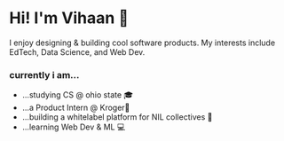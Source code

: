 # Hi! I'm Vihaan 👋
I enjoy designing & building cool software products. My interests include EdTech, Data Science, and Web Dev. 
### currently i am...
- ...studying CS @ ohio state 🎓
- ...a Product Intern @ Kroger🍓
- ...building a whitelabel platform for NIL collectives 🏈
- ...learning Web Dev & ML 💻
<!--
**vihaaaaan/vihaaaaan** is a ✨ _special_ ✨ repository because its `README.md` (this file) appears on your GitHub profile.

Here are some ideas to get you started:

- 🔭 I’m currently working on ...
- 🌱 I’m currently learning ...
- 👯 I’m looking to collaborate on ...
- 🤔 I’m looking for help with ...
- 💬 Ask me about ...
- 📫 How to reach me: ...
- 😄 Pronouns: ...
- ⚡ Fun fact: ...
-->
